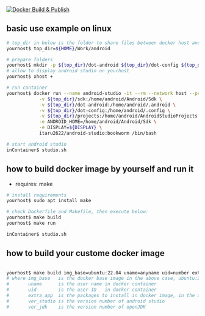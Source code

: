 [![Docker Build & Publish](https://github.com/itaru2622/android-studio/actions/workflows/build_publish.yml/badge.svg)](https://github.com/itaru2622/android-studio/actions/workflows/build_publish.yml)

## basic use example on linux
```bash
# top_dir in below is the folder to share files between docker host and container, such as projects, android-sdk, envrironment files( .android, .config in container Home)
yourhost$ top_dir=${HOME}/Work/android

# prepare folders
yourhost$ mkdir -p ${top_dir}/dot-android ${top_dir}/dot-config ${top_dir}/sdk ${top_dir}/projects 
# allow to display android studio on yourhost
yourhost$ xhost +

# run container
yourhost$ docker run --name android-studio -it --rm --network host --privileged \
            -v ${top_dir}/sdk:/home/android/Android/Sdk \
            -v ${top_dir}/dot-android:/home/android/.android \
            -v ${top_dir}/dot-config:/home/android/.config \
            -v ${top_dir}/projects:/home/android/AndroidStudioProjects \
            -e ANDROID_HOME=/home/android/Android/Sdk \
            -e DISPLAY=${DISPLAY} \
            itaru2622/android-studio:bookworm /bin/bash

# start android studio
inContainer$ studio.sh
```

## how to build docker image by yourself and run it

- requires: make

```bash
# install requirements
yourhost$ sudo apt install make

# check Dockerfile and Makefile, then execute below:
yourhost$ make build
yourhost$ make run

inContainer$ studio.sh
```

## how to build your custome docker image

```bash

yourhost$ make build img_base=ubuntu:22.04 uname=anyname uid=number extra_app=mousepad       ver_studio=2022.3.1.20 ver_jdk=17
# where img_base   is the docker base image in the above case, ubuntu:22.04 ( the distrubution has to support apt )
#       uname      is the user name in docker container
#       uid        is the user ID   in docker container
#       extra_app  is the packages to install in docker image, in the above case mousepad
#       ver_studio is the version number of android studio
#       ver_jdk    is the version number of openJDK

```
